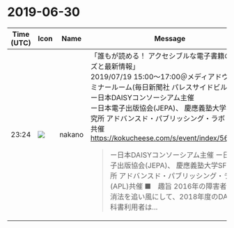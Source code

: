 # 2019-06-30

|Time (UTC)|Icon|Name|Message|
|---|---|---|---|
|23:24|![](https://secure.gravatar.com/avatar/bf3ffe49b0a82b1fcc3c229faef0ca58.jpg?s=72&d=https%3A%2F%2Fa.slack-edge.com%2Fdf10d%2Fimg%2Favatars%2Fava_0017-72.png)|nakano|「誰もが読める！ アクセシブルな電子書籍のニーズと最新情報」<br>2019/07/19 15:00～17:00＠メディアドウ・セミナールーム(毎日新聞社 パレスサイドビル5階)<br>ー日本DAISYコンソーシアム主催<br>ー日本電子出版協会(JEPA)、 慶應義塾大学SFC研究所 アドバンスド・パブリッシング・ラボ (APL)共催<br><https://kokucheese.com/s/event/index/568835/><br><blockquote>ー日本DAISYコンソーシアム主催 ー日本電子出版協会(JEPA)、 慶應義塾大学SFC研究所 アドバンスド・パブリッシング・ラボ (APL)共催 ■　趣旨 2016年の障害者差別解消法を追い風にして、2018年度のDAISY教科書利用者は...</blockquote>|
